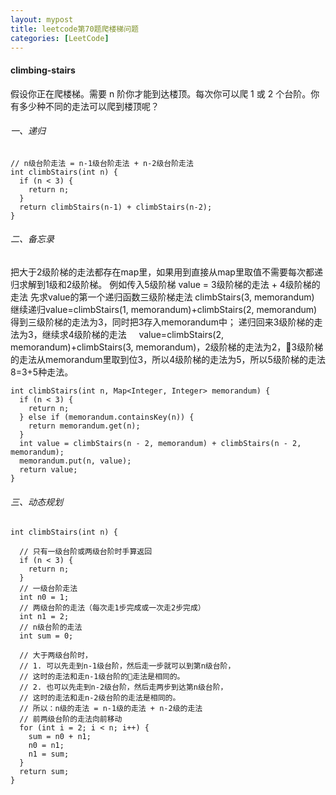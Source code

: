 ```yaml
---
layout: mypost
title: leetcode第70题爬楼梯问题
categories: [LeetCode]
---
```


#### climbing-stairs
假设你正在爬楼梯。需要 n 阶你才能到达楼顶。每次你可以爬 1 或 2 个台阶。你有多少种不同的走法可以爬到楼顶呢？

###### 一、递归
```
// n级台阶走法 = n-1级台阶走法 + n-2级台阶走法
int climbStairs(int n) {
  if (n < 3) {
    return n;
  }
  return climbStairs(n-1) + climbStairs(n-2);
}

```
###### 二、备忘录
把大于2级阶梯的走法都存在map里，如果用到直接从map里取值不需要每次都递归求解到1级和2级阶梯。
例如传入5级阶梯 value = 3级阶梯的走法 + 4级阶梯的走法
先求value的第一个递归函数三级阶梯走法 climbStairs(3, memorandum)
&nbsp; &nbsp; 继续递归value=climbStairs(1, memorandum)+climbStairs(2, memorandum)得到三级阶梯的走法为3，同时把3存入memorandum中；
递归回来3级阶梯的走法为3，继续求4级阶梯的走法
&nbsp; &nbsp; value=climbStairs(2, memorandum)+climbStairs(3, memorandum)，2级阶梯的走法为2，3级阶梯的走法从memorandum里取到位3，所以4级阶梯的走法为5，所以5级阶梯的走法8=3+5种走法。

```
int climbStairs(int n, Map<Integer, Integer> memorandum) {
  if (n < 3) {
    return n;
  } else if (memorandum.containsKey(n)) {
    return memorandum.get(n);
  }
  int value = climbStairs(n - 2, memorandum) + climbStairs(n - 2, memorandum);
  memorandum.put(n, value);
  return value;
}
```
###### 三、动态规划
```
int climbStairs(int n) {

  // 只有一级台阶或两级台阶时手算返回
  if (n < 3) {
    return n;
  }
  // 一级台阶走法
  int n0 = 1;
  // 两级台阶的走法（每次走1步完成或一次走2步完成）
  int n1 = 2;
  // n级台阶的走法
  int sum = 0;

  // 大于两级台阶时，
  // 1. 可以先走到n-1级台阶，然后走一步就可以到第n级台阶，
  // 这时的走法和走n-1级台阶的走法是相同的。
  // 2. 也可以先走到n-2级台阶，然后走两步到达第n级台阶，
  // 这时的走法和走n-2级台阶的走法是相同的。
  // 所以：n级的走法 = n-1级的走法 + n-2级的走法
  // 前两级台阶的走法向前移动
  for (int i = 2; i < n; i++) {
    sum = n0 + n1;
    n0 = n1;
    n1 = sum;
  }
  return sum;
}
```
